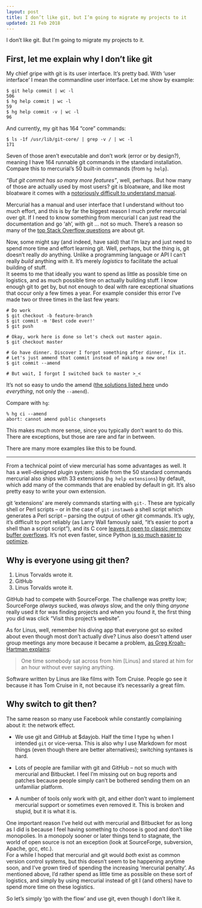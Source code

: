 ```yaml
---
layout: post
title: I don’t like git, but I’m going to migrate my projects to it
updated: 21 Feb 2018
---
```


I don’t like git. But I’m going to migrate my projects to it.

First, let me explain why I don’t like git
------------------------------------------

My chief gripe with git is its user interface. It’s pretty bad. With ‘user
interface’ I mean the commandline user interface. Let me show by example:

	$ git help commit | wc -l
	506
	$ hg help commit | wc -l
	59
	$ hg help commit -v | wc -l
	96

And currently, my git has 164 “core” commands:

	$ ls -1f /usr/lib/git-core/ | grep -v / | wc -l
	171

Seven of those aren’t executable and don’t work (error or by design?), meaning I
have 164 runnable git commands in the standard installation. Compare this to
mercurial’s 50 built-in commands (from `hg help`).

*“But git commit has so many more features”*, well, perhaps. But how many of
those are actually used by most users? git is bloatware, and like most bloatware
it comes with a [notoriously difficult to understand manual][git-man].

Mercurial has a manual and user interface that I understand without too much
effort, and this is by far the biggest reason I much prefer mercurial over git.
If I need to know something from mercurial I can just read the documentation and
go ‘ah’, with git … not so much. There’s a reason so many of the [top Stack
Overflow questions][so-top] are about git.

Now, some might say (and indeed, have said) that I’m lazy and just need to spend
more time and effort learning git. Well, perhaps, but the thing is, git doesn’t
really *do* anything. Unlike a programming language or API I can’t really
*build* anything with it. It’s merely *logistics* to facilitate the actual
building of stuff.  
It seems to me that ideally you want to spend as little as possible time on
logistics, and as much possible time on actually building stuff. I know enough
git to get by, but not enough to deal with rare exceptional situations that
occur only a few times a year. For example consider this error I’ve made two or
three times in the last few years:

	# Do work
	$ git checkout -b feature-branch
	$ git commit -m 'Best code ever!'
	$ git push

	# Okay, work here is done so let's check out master again.
	$ git checkout master

	# Go have dinner. Discover I forgot something after dinner, fix it.
	# Let's just ammend that commit instead of making a new one!
	$ git commit --amend

	# But wait, I forgot I switched back to master >_<

It’s not so easy to undo the amend ([the solutions listed here][undo-amend] undo
*everything*, not only the `--amend`).

Compare with `hg`:

	% hg ci --amend
	abort: cannot amend public changesets

This makes much more sense, since you typically don’t want to do this. There are
exceptions, but those are rare and far in between.

There are many more examples like this to be found.

---

From a technical point of view mercurial has some advantages as well. It has a
well-designed plugin system; aside from the 50 standard commands mercurial also
ships with 33 extensions (`hg help extensions`) by default, which add many of
the commands that are enabled by default in git. It’s also pretty easy to write
your own extension.

git ‘extensions’ are merely commands starting with `git-`. These are typically
shell or Perl scripts – or in the case of `git-instaweb` a shell script which
generates a Perl script – parsing the output of other git commands. It’s ugly,
it’s difficult to port reliably (as Larry Wall famously said, “it’s easier to
port a shell than a script script”), and its C core [leaves it open to classic
memcpy buffer overflows][git-memcpy]. It’s not even faster, since Python [is so
much easier to optimize][facebook-hg].

Why is everyone using git then?
-------------------------------

1. Linus Torvalds wrote it.
2. GitHub
3. Linus Torvalds wrote it.

GitHub had to compete with SourceForge. The challenge was pretty low;
SourceForge *always* sucked, was *always* slow, and the only thing *anyone*
really used it for was finding projects and when you found it, the first thing
you did was click “Visit this project’s website”.

As for Linus, well, remember his diving app that everyone got so exited about
even though most don’t actually dive? Linus also doesn’t attend user group
meetings any more because it became a problem, [as Greg Kroah-Hartman
explains][linus-fanboys]:

> One time somebody sat across from him [Linus] and stared at him for an hour without
> ever saying anything.

Software written by Linus are like films with Tom Cruise. People go see it
because it has Tom Cruise in it, not because it’s necessarily a great film.

Why switch to git then?
-----------------------

The same reason so many use Facebook while constantly complaining about it:
the network effect.

- We use git and GitHub at $dayjob. Half the time I type `hg` when I intended
  `git` or vice-versa. This is also why I use Markdown for most things (even
  though there are better alternatives); switching syntaxes is hard.

- Lots of people are familiar with git and GitHub – not so much with mercurial
  and Bitbucket. I feel I’m missing out on bug reports and patches because
  people simply can’t be bothered sending them on an unfamiliar platform.

- A number of tools only work with git, and either don’t want to implement
  mercurial support or sometimes even removed it. This is broken and stupid, but
  it is what it is.

One important reason I’ve held out with mercurial and Bitbucket for as long as I
did is because I feel having something to choose is good and don’t like
monopolies. In a monopoly sooner or later things tend to stagnate, the world of
open source is not an exception (look at SourceForge, subversion, Apache, gcc,
etc.).  
For a while I hoped that mercurial and git would *both* exist as common version
control systems, but this doesn’t seem to be happening anytime soon, and I’ve
grown tired of spending the increasing ‘mercurial penalty’. As mentioned above,
I’d rather spend as little time as possible on these sort of logistics, and
simply by using mercurial instead of git I (and others) have to spend more time
on these logistics.

So let’s simply ‘go with the flow’ and use git, even though I don’t like it.

[undo-amend]: http://stackoverflow.com/a/1459264/660921
[linus-fanboys]: https://www.bloomberg.com/news/articles/2015-06-16/the-creator-of-linux-on-the-future-without-him
[facebook-hg]: https://code.facebook.com/posts/218678814984400/scaling-mercurial-at-facebook
[git-memcpy]: http://www.openwall.com/lists/oss-security/2016/03/15/5
[git-man]: https://git-man-page-generator.lokaltog.net/
[so-top]: http://stackoverflow.com/questions?sort=votes

